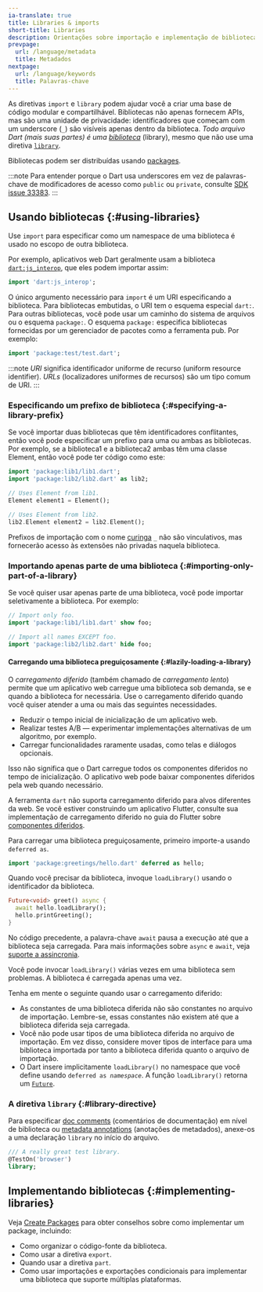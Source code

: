 ```yaml
---
ia-translate: true
title: Libraries & imports
short-title: Libraries
description: Orientações sobre importação e implementação de bibliotecas.
prevpage:
  url: /language/metadata
  title: Metadados
nextpage:
  url: /language/keywords
  title: Palavras-chave
---
```


As diretivas `import` e `library` podem ajudar você a criar uma base
de código modular e compartilhável. Bibliotecas não apenas fornecem APIs, mas
são uma unidade de privacidade: identificadores que começam com um underscore (`_`)
são visíveis apenas dentro da biblioteca. *Todo arquivo Dart (mais suas partes) é uma
[biblioteca][library]* (library), mesmo que não use uma diretiva [`library`](#library-directive).

Bibliotecas podem ser distribuídas usando [packages](/tools/pub/packages).

:::note
Para entender porque o Dart usa underscores em vez de palavras-chave de modificadores de acesso
como `public` ou `private`, consulte
[SDK issue 33383]({{site.repo.dart.sdk}}/issues/33383).
:::

[library]: /tools/pub/glossary#library

## Usando bibliotecas {:#using-libraries}

Use `import` para especificar como um namespace de uma biblioteca é usado no
escopo de outra biblioteca.

Por exemplo, aplicativos web Dart geralmente usam a biblioteca  [`dart:js_interop`][],
que eles podem importar assim:

<?code-excerpt "misc/test/language_tour/browser_test.dart (dart-js-interop-import)"?>
```dart
import 'dart:js_interop';
```

O único argumento necessário para `import` é um URI especificando a
biblioteca.
Para bibliotecas embutidas, o URI tem o esquema especial `dart:`.
Para outras bibliotecas, você pode usar um caminho do sistema de arquivos ou o
esquema `package:`. O esquema `package:` especifica bibliotecas fornecidas por
um gerenciador de pacotes como a ferramenta pub. Por exemplo:

<?code-excerpt "misc/test/language_tour/browser_test.dart (package-import)"?>
```dart
import 'package:test/test.dart';
```

:::note
*URI* significa identificador uniforme de recurso (uniform resource identifier).
*URLs* (localizadores uniformes de recursos) são um tipo comum de URI.
:::

### Especificando um prefixo de biblioteca {:#specifying-a-library-prefix}

Se você importar duas bibliotecas que têm identificadores conflitantes, então você
pode especificar um prefixo para uma ou ambas as bibliotecas. Por exemplo, se a biblioteca1
e a biblioteca2 ambas têm uma classe Element, então você pode ter código como
este:

<?code-excerpt "misc/lib/language_tour/libraries/import_as.dart" replace="/(lib\d)\.dart/package:$1\/$&/g"?>
```dart
import 'package:lib1/lib1.dart';
import 'package:lib2/lib2.dart' as lib2;

// Uses Element from lib1.
Element element1 = Element();

// Uses Element from lib2.
lib2.Element element2 = lib2.Element();
```

Prefixos de importação com o nome [curinga][] `_` não são vinculativos,
mas fornecerão acesso às extensões não privadas naquela biblioteca.

[curinga]: /language/variables#wildcard-variables

### Importando apenas parte de uma biblioteca {:#importing-only-part-of-a-library}

Se você quiser usar apenas parte de uma biblioteca, você pode importar seletivamente
a biblioteca. Por exemplo:

<?code-excerpt "misc/lib/language_tour/libraries/show_hide.dart (imports)" replace="/(lib\d)\.dart/package:$1\/$&/g"?>
```dart
// Import only foo.
import 'package:lib1/lib1.dart' show foo;

// Import all names EXCEPT foo.
import 'package:lib2/lib2.dart' hide foo;
```

#### Carregando uma biblioteca preguiçosamente {:#lazily-loading-a-library}

O *carregamento diferido* (também chamado de *carregamento lento*)
permite que um aplicativo web carregue uma biblioteca sob demanda,
se e quando a biblioteca for necessária.
Use o carregamento diferido quando você quiser atender a uma ou mais das seguintes necessidades.

* Reduzir o tempo inicial de inicialização de um aplicativo web.
* Realizar testes A/B — experimentar
  implementações alternativas de um algoritmo, por exemplo.
* Carregar funcionalidades raramente usadas, como telas e diálogos opcionais.

Isso não significa que o Dart carregue todos os componentes diferidos no tempo de inicialização.
O aplicativo web pode baixar componentes diferidos pela web quando necessário.

A ferramenta `dart` não suporta carregamento diferido para alvos diferentes da web.
Se você estiver construindo um aplicativo Flutter,
consulte sua implementação de carregamento diferido no guia do Flutter sobre
[componentes diferidos][flutter-deferred].

[flutter-deferred]: {{site.flutter-docs}}/perf/deferred-components

Para carregar uma biblioteca preguiçosamente, primeiro importe-a usando `deferred as`.

<?code-excerpt "misc/lib/language_tour/libraries/greeter.dart (import)" replace="/hello\.dart/package:greetings\/$&/g"?>
```dart
import 'package:greetings/hello.dart' deferred as hello;
```

Quando você precisar da biblioteca, invoque
`loadLibrary()` usando o identificador da biblioteca.

<?code-excerpt "misc/lib/language_tour/libraries/greeter.dart (load-library)"?>
```dart
Future<void> greet() async {
  await hello.loadLibrary();
  hello.printGreeting();
}
```

No código precedente,
a palavra-chave `await` pausa a execução até que a biblioteca seja carregada.
Para mais informações sobre `async` e `await`,
veja [suporte a assincronia](/language/async).

Você pode invocar `loadLibrary()` várias vezes em uma biblioteca sem problemas.
A biblioteca é carregada apenas uma vez.

Tenha em mente o seguinte quando usar o carregamento diferido:

* As constantes de uma biblioteca diferida não são constantes no arquivo de importação.
  Lembre-se, essas constantes não existem até que a biblioteca diferida seja carregada.
* Você não pode usar tipos de uma biblioteca diferida no arquivo de importação.
  Em vez disso, considere mover tipos de interface para uma biblioteca importada por
  tanto a biblioteca diferida quanto o arquivo de importação.
* O Dart insere implicitamente `loadLibrary()` no namespace que você define
  usando <code>deferred as <em>namespace</em></code>.
  A função `loadLibrary()` retorna
  um [`Future`](/libraries/dart-async#future).

### A diretiva `library` {:#library-directive}

Para especificar [doc comments][doc comments] (comentários de documentação) em nível de biblioteca ou [metadata annotations][metadata annotations] (anotações de metadados),
anexe-os a uma declaração `library` no início do arquivo.

<?code-excerpt "misc/lib/effective_dart/docs_good.dart (library-doc)"?>
```dart
/// A really great test library.
@TestOn('browser')
library;
```

## Implementando bibliotecas {:#implementing-libraries}

Veja
[Create Packages](/tools/pub/create-packages)
para obter conselhos sobre como implementar um package, incluindo:

* Como organizar o código-fonte da biblioteca.
* Como usar a diretiva `export`.
* Quando usar a diretiva `part`.
* Como usar importações e exportações condicionais para implementar
  uma biblioteca que suporte múltiplas plataformas.

[`dart:js_interop`]: {{site.dart-api}}/dart-js_interop/dart-js_interop-library.html
[doc comments]: /effective-dart/documentation#consider-writing-a-library-level-doc-comment
[metadata annotations]: /language/metadata
